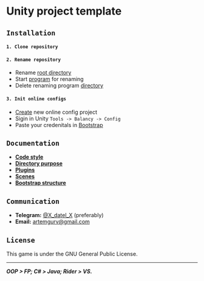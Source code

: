 # Unity project template

## `Installation`

#### `1. Clone repository`

#### `2. Rename repository`
- Rename [root directory](/)
- Start [program](Template.Rename/bin/Release/Template.Rename.exe) for renaming
- Delete renaming program [directory](Template.Rename)

#### `3. Init online configs`
- [Create](https://balancy.dev/dashboard) new online config project
- Sigin in Unity `Tools -> Balancy -> Config`
- Paste your credenitals in [Bootstrap](/Template.Unity/Assets/_Game/Develop/Runtime/Core/Scenes/Bootstrap/BootstrapScope.cs)

## `Documentation`
- [**Code style**](Template.Documentation/CodeStyle.md)
- [**Directory purpose**](Template.Documentation/DirectoryPurpose.md)
- [**Plugins**](Template.Documentation/Plugins.md)
- [**Scenes**](Template.Documentation/Scenes.md)
- [**Bootstrap structure**](Template.Documentation/BootstrapStructure.md)

## `Communication`
- **Telegram:** [@X_datel_X](https://t.me/X_datel_X) (preferably)
- **Email:** artemgurv@gmail.com

## `License`
This game is under the GNU General Public License.

***

_**OOP > FP; C# > Java; Rider > VS.**_
